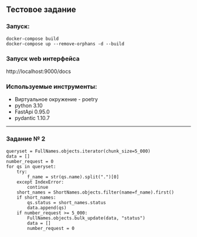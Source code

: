 ## Тестовое задание

### Запуск:  

```
docker-compose build
docker-compose up --remove-orphans -d --build
```

### Запуск web интерфейса 
http://localhost:9000/docs

### Используемые инструменты:
* Виртуальное окружение - poetry
* python 3.10
* FastApi 0.95.0
* pydantic 1.10.7

---

### Задание № 2
```
queryset = FullNames.objects.iterator(chunk_size=5_000)
data = []
number_request = 0
for qs in queryset:
    try:
        f_name = str(qs.name).split(".")[0]
    except IndexError:
        continue
    short_names = ShortNames.objects.filter(name=f_name).first()
    if short_names:
        qs.status = short_names.status
        data.append(qs)
    if number_request >= 5_000:
        FullNames.objects.bulk_update(data, "status")
        data = []
        number_request = 0

```


